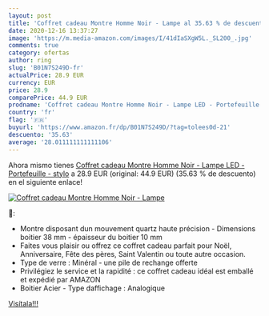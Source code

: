 ```yaml
---
layout: post
title: 'Coffret cadeau Montre Homme Noir - Lampe al 35.63 % de descuento'
date: 2020-12-16 13:37:27
image: 'https://m.media-amazon.com/images/I/41dIaSXgW5L._SL200_.jpg'
comments: true
category: ofertas
author: ring
slug: 'B01N7S249D-fr'
actualPrice: 28.9 EUR
currency: EUR
price: 28.9
comparePrice: 44.9 EUR
prodname: 'Coffret cadeau Montre Homme Noir - Lampe LED - Portefeuille - stylo'
country: 'fr'
flag: '🇫🇷'
buyurl: 'https://www.amazon.fr/dp/B01N7S249D/?tag=tolees0d-21'
descuento: '35.63'
average: '28.011111111111106'
---
```


Ahora mismo tienes [Coffret cadeau Montre Homme Noir - Lampe LED - Portefeuille - stylo](https://www.amazon.fr/dp/B01N7S249D/?tag=tolees0d-21) a 28.9 EUR (original: 44.9 EUR) (35.63 %  de descuento) en el siguiente enlace!

[![Coffret cadeau Montre Homme Noir - Lampe](https://m.media-amazon.com/images/I/41dIaSXgW5L._SL200_.jpg)](https://www.amazon.fr/dp/B01N7S249D/?tag=tolees0d-21)

🔎:

- Montre disposant dun mouvement quartz haute précision - Dimensions boitier 38 mm - épaisseur du boitier 10 mm
- Faites vous plaisir ou offrez ce coffret cadeau parfait pour Noël, Anniversaire, Fête des pères, Saint Valentin ou toute autre occasion.
- Type de verre : Minéral - une pile de rechange offerte
- Privilégiez le service et la rapidité : ce coffret cadeau idéal est emballé et expédié par AMAZON
- Boitier Acier - Type daffichage : Analogique

[Visítala!!!](https://www.amazon.fr/dp/B01N7S249D/?tag=tolees0d-21)
